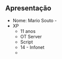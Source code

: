 
## Apresentação
- Nome: Mario Souto - 
- XP 
    - 11 anos
    - OT Server
    - Script 
    - 14 - Infonet 
    - <title>
    - 17 
        - IBM 
        - Agencia 
- Hobbie
    - Curto código
    - filme
    - sair em roles aleatorios
    - palestrar


## Expectativas do Curso
- Revisão de JavaScripts
    - ES6
- Coisas de boas práticas no Node
    - Conhecer o meu conhecimento
- Testes unitários
    - Conceitos de Testes
    - Como testar até um wordpress
- Não focaremos em Banco de Dados 
    - "Aplicações são CRUDs que variam
        de grandes a pequenos"
- De callback até async await
- Padrões para a criação de APIs
- 


## Dicas de livros
- https://www.amazon.com.br/Refactoring-Improving-Design-Existing-Code/dp/0134757599?tag=goog0ef-20&smid=A1ZZFT5FULY4LN&ascsubtag=go_1157433115_58530734048_257324212232_aud-519888259198:pla-491298282199_c_
- Arquitetura em Camadas 

## Exercicio 00 
- Criar uma pasta js35 no desktop
- Abrir a pasta no VsCode
- 

## Eventos Globais
- https://hacktoberfest.digitalocean.com/

## Bases gerais
- Ryan Dahl
    - TCC 
    - Plataforma Node: 
        - "JS rodando fora do browser"
        - V8
        - https://github.com/libuv/libuv
        - Instalar

    - Criando sites!
    - Sistema de gerenciar livros
    - Core baseado no motor do chrome
    - linguagem universal: Back e Front com JS
    - Aguenta muita requisição
    - Async
    - API Rest

- Linguagem JavaScript
    - dec
- Application Programming Interface do Browser 
- API do Node


 
## Regra dos Status HTTP
- 20x (Algo que deu certo)
- 30x (Algo na rede )
- 40x (Algum ruim)
- 50x (Algum ruim muito forte desconhecido talvez)


## Coisas de variaveis

// 1 - baixem o Nodemon "npm install -g nodemon"
// 2 - subam o servidor com "nodemon ./server.js"
// 3 - troquem todos os vars por const

// let var e const

// let o escopo é... coméquie é... local?
// let e var é igual
// const que muda 
// programação funcional

// Legibilidade <------------> Performance
{/* <script src=""></script> */}

## Arrays e suas funções

```js
// Polyfill
[1,2,3,4,5,6].forEach(function(produto) {
    console.log(produto)
	return produto
})

Array.prototype.forEach = function(funcao) {
    const arrayAtual = this
    for(item of arrayAtual) {
        funcao(item)
    }
}


[1,2,3,4,5,6].map(function(produto) {
    console.log(produto)
	return produto
})

Array.prototype.map = function(funcao) {
    const arrayAtual = this
    const novaLista = []
    for(item of arrayAtual) {
        novaLista.push(funcao(item))
    }

    return novaLista
}


Array.prototype.filter = function(funcao) {
    const arrayAtual = this
    const novaLista = []
    for(item of arrayAtual) {
        if(funcao(item)) {
            novaLista.push(funcao(item))
        }
    }

    return novaLista
}
```

## ... 